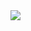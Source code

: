 
</figure>
<a href="/kazmiermik/kazmiermik.github.io/logo1.png"><img src="/kazmiermik/kazmiermik.github.io/logo1.png"></a>
</figure>
